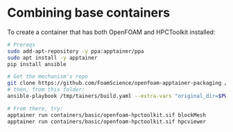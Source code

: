 # Combining base containers

To create a container that has both OpenFOAM and HPCToolkit installed:

```bash
# Prereqs
sudo add-apt-repository -y ppa:apptainer/ppa
sudo apt install -y apptainer
pip install ansible

# Get the mechanism's repo
git clone https://github.com/FoamScience/openfoam-apptainer-packaging /tmp/tainers
# then, from this folder:
ansible-playbook /tmp/tainers/build.yaml --extra-vars "original_dir=$PWD" --extra-vars "@config.yaml"

# From there, try:
apptainer run containers/basic/openfoam-hpctoolkit.sif blockMesh
apptainer run containers/basic/openfoam-hpctoolkit.sif hpcviewer
```
